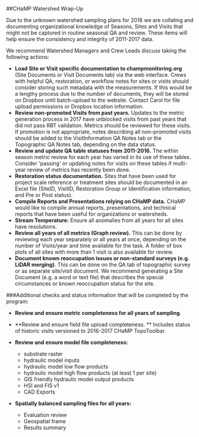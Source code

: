 ##CHaMP Watershed Wrap-Up 

Due to the unknown watershed sampling plans for 2018 we are collating and documenting organizational knowledge of Seasons, Sites and Visits that might not be captured in routine seasonal QA and review.   These items will help ensure the consistency and integrity of 2011-2017 data. 

We recommend Watershed Managers and Crew Leads discuss taking the following actions:

- **Load Site or Visit specific documentation to champmonitoring.org** (Site Documents or Visit Documents tab) via the web interface.  Crews with helpful QA, restoration, or workflow notes for sites or visits should consider storing such metadata with the measurements.   If this would be a lengthy process due to the number of documents, they will be stored on Dropbox until batch-upload to the website.   Contact Carol for file upload permissions or Dropbox location information.
- **Review non-promoted Visits from past years.**  Updates to the metric generation process in 2017 have unblocked visits from past years that did not pass RBT validation.  Metrics should be reviewed for these visits. If promotion is not appropriate, notes describing all non-promoted visits should be added to the VisitInformation QA Notes tab or the Topographic QA Notes tab, depending on the data status.  
- **Review and update QA table statuses from 2011-2016.**  The within season metric review for each year has varied in its use of these tables.  Consider 'passing' or updating notes for visits on these tables if multi-year review of metrics has recently been done.  
- **Restoration status documentation.**  Sites that have been used for project scale reference or treatment sites should be documented in an Excel file (SiteID, VisitID, Restoration Group or Identification information, and Pre or Post status). 
- **Compile Reports and Presentations relying on CHaMP data.**  CHaMP would like to compile annual reports, presentations, and technical reports that have been useful for organizations or watersheds.  
- **Stream Temperature:**  Ensure all anomalies from all years for all sites have resolutions.  
- **Review all years of all metrics (Graph review).**  This can be done by reviewing each year separately or all years at once, depending on the number of Visits/year and time available for the task.  A folder of box plots of all sites with more than 1 visit is also available for review.  
- **Document known reoccupation issues or non-standard surveys (e.g. LiDAR merging)**.  This can be done on the QA tab of topographic survey or as separate site/visit document.  We recommend generating a Site Document (e.g. a word or text file) that describes the special circumstances or known reoccupation status for the site.

###Additional checks and status information that will be completed by the program: 

- **Review and ensure metric completeness for all years of sampling**. 

- **Review and ensure field file upload completeness.  ** Includes status of historic visits versioned to 2016-2017 CHaMP TopoToolbar.

- **Review and ensure model file completeness:** 

  - substrate raster  
  - hydraulic model inputs
  - hydraulic model low flow products
  - hydraulic model high flow products (at least 1 per site)
  - GIS friendly hydraulic model output products
  - HSI and FIS v1
  - CAD Exports

- **Spatially balanced sampling files for all years:**

  - Evaluation review 
  - Geospatial frame
  - Results summary

  ​